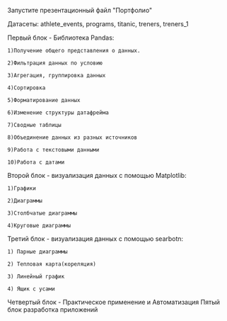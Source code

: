   Запустите презентационный файл "Портфолио"

Датасеты: athlete_events, programs, titanic, treners, treners_1

Первый блок - Библиотека Pandas:

    1)Получение общего представления о данных.

    2)Фильтрация данных по условию
  
    3)Агрегация, группировка данных
  
    4)Сортировка
  
    5)Форматирование данных
  
    6)Изменение структуры датафрейма
  
    7)Сводные таблицы
  
    8)Объединение данных из разных источников
  
    9)Работа с текстовыми данными
  
    10)Работа с датами


Второй блок - визуализация данных с помощью Matplotlib:

    1)Графики
    
    2)Диаграммы
  
    3)Столбчатые диаграммы
  
    4)Круговые диаграммы
  
Третий блок - визуализация данных с помощью searbotn:

    1) Парные диаграммы
  
    2) Тепловая карта(кореляция)
   
    3) Линейный график
  
    4) Ящик с усами

Четвертый блок - Практическое применение и Автоматизация
Пятый блок разработка приложений
